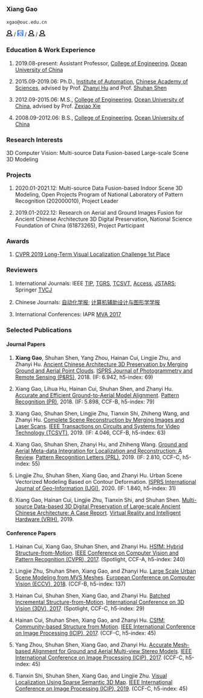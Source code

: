 ### Xiang Gao 
<pre><code>xgao@ouc.edu.cn</code></pre>
<p> <a href="http://coe.ouc.edu.cn/2019/0925/c9094a269793/page.htm"><img src="/homepage.jpg" height="16"></a> / 
    <a href="https://scholar.google.com/citations?user=TFihLXoAAAAJ&hl=zh-CN"><img src="google_scholar.png" height="16"></a> / 
    <a href="http://coe.ouc.edu.cn/2019/0925/c9094a269793/page.htm"><img src="/homepage.jpg" height="16"></a> /
    <a href="http://coe.ouc.edu.cn/2019/0925/c9094a269793/page.htm"><img src="/homepage.jpg" height="16"></a> </p>

### Education & Work Experience

1. 2019.08-present: Assistant Professor, [College of Engineering](http://coe.ouc.edu.cn/), [Ocean University of China](http://www.ouc.edu.cn/)

2. 2015.09-2019.06: Ph.D., [Institute of Automation](http://www.ia.cas.cn/), [Chinese Academy of Sciences](http://www.cas.cn/), advised by Prof. [Zhanyi Hu](http://vision.ia.ac.cn/zh/faculty/zyhu/index.html) and Prof. [Shuhan Shen](http://vision.ia.ac.cn/Faculty/shshen/index.htm)

3. 2012.09-2015.06: M.S., [College of Engineering](http://coe.ouc.edu.cn/), [Ocean University of China](http://www.ouc.edu.cn/), advised by Prof. [Zexiao Xie](http://coe.ouc.edu.cn/2017/0504/c9094a63878/page.htm)

4. 2008.09-2012.06: B.S., [College of Engineering](http://coe.ouc.edu.cn/), [Ocean University of China](http://www.ouc.edu.cn/)

### Research Interests

3D Computer Vision: Multi-source Data Fusion-based Large-scale Scene 3D Modeling

### Projects

1. 2020.01-2021.12: Multi-source Data Fusion-based Indoor Scene 3D Modeling, Open Projects Program of National Laboratory of Pattern Recognition (202000010), Project Leader

2. 2019.01-2022.12: Research on Aerial and Ground Images Fusion for Ancient Chinese Architecture 3D Digital Preservation, National Science Foundation of China (61873265), Project Participant

### Awards

1. [CVPR 2019 Long-Term Visual Localization Challenge 1st Place](https://sites.google.com/view/ltvl2019)

### Reviewers

1. International Journals: IEEE [TIP](https://ieeexplore.ieee.org/xpl/RecentIssue.jsp?punumber=83), [TGRS](https://ieeexplore.ieee.org/xpl/RecentIssue.jsp?punumber=36), [TCSVT](https://ieeexplore.ieee.org/xpl/RecentIssue.jsp?punumber=76), [Access](https://ieeexplore.ieee.org/xpl/RecentIssue.jsp?punumber=6287639), [JSTARS](https://ieeexplore.ieee.org/xpl/RecentIssue.jsp?punumber=4609443); Springer [TVCJ](https://www.springer.com/journal/371/)

2. Chinese Journals: [自动化学报](http://www.aas.net.cn/); [计算机辅助设计与图形学学报](http://www.jcad.cn/jcadcms/news/100000/index.shtml)

3. International Conferences: IAPR [MVA 2017](http://www.mva-org.jp/mva2017/)

### Selected Publications

#### Journal Papers

1. <strong>Xiang Gao</strong>, Shuhan Shen, Yang Zhou, Hainan Cui, Lingjie Zhu, and Zhanyi Hu. [Ancient Chinese Architecture 3D Preservation by Merging Ground and Aerial Point Clouds](https://www.sciencedirect.com/sdfe/reader/pii/S092427161830131X/pdf). [ISPRS Journal of Photogrammetry and Remote Sensing (P&RS)](https://www.sciencedirect.com/journal/isprs-journal-of-photogrammetry-and-remote-sensing), 2018. (IF: 6.942, h5-index: 69)

2. Xiang Gao, Lihua Hu, Hainan Cui, Shuhan Shen, and Zhanyi Hu. [Accurate and Efficient Ground-to-Aerial Model Alignment](https://www.sciencedirect.com/sdfe/reader/pii/S0031320317304570/pdf). [Pattern Recognition (PR)](https://www.sciencedirect.com/journal/pattern-recognition), 2018. (IF: 5.898, CCF-B, h5-index: 79)

3. Xiang Gao, Shuhan Shen, Lingjie Zhu, Tianxin Shi, Zhiheng Wang, and Zhanyi Hu. [Complete Scene Reconstruction by Merging Images and Laser Scans](https://ieeexplore.ieee.org/stamp/stamp.jsp?tp=&arnumber=8850072). [IEEE Transactions on Circuits and Systems for Video Technology (TCSVT)](https://ieeexplore.ieee.org/xpl/RecentIssue.jsp?punumber=76), 2019. (IF: 4.046, CCF-B, h5-index: 63)

4. Xiang Gao, Shuhan Shen, Zhanyi Hu, and Zhiheng Wang. [Ground and Aerial Meta-data Integration for Localization and Reconstruction: A Review](https://www.sciencedirect.com/sdfe/reader/pii/S0167865518303544/pdf). [Pattern Recognition Letters (PRL)](https://www.sciencedirect.com/journal/pattern-recognition-letters), 2019. (IF: 2.810, CCF-C, h5-index: 55)

5. Lingjie Zhu, Shuhan Shen, Xiang Gao, and Zhanyi Hu. Urban Scene Vectorized Modeling Based on Contour Deformation. [ISPRS International Journal of Geo-Information (IJGI)](https://www.mdpi.com/journal/ijgi), 2020. (IF: 1.840, h5-index: 31)

6. Xiang Gao, Hainan Cui, Lingjie Zhu, Tianxin Shi, and Shuhan Shen. [Multi-source Data-based 3D Digital Preservation of Large-scale Ancient Chinese Architecture: A Case Report](https://www.sciencedirect.com/sdfe/reader/pii/S2096579619300671/pdf). [Virtual Reality and Intelligent Hardware (VRIH)](https://www.sciencedirect.com/journal/virtual-reality-and-intelligent-hardware), 2019.

#### Conference Papers

1. Hainan Cui, Xiang Gao, Shuhan Shen, and Zhanyi Hu. [HSfM: Hybrid Structure-from-Motion](https://ieeexplore.ieee.org/stamp/stamp.jsp?tp=&arnumber=8099740). [IEEE Conference on Computer Vision and Pattern Recognition (CVPR), 2017](http://cvpr2017.thecvf.com/). (Spotlight, CCF-A, h5-index: 240)

2. Lingjie Zhu, Shuhan Shen, Xiang Gao, and Zhanyi Hu. [Large Scale Urban Scene Modeling from MVS Meshes](https://link.springer.com/content/pdf/10.1007%2F978-3-030-01252-6_38.pdf). [European Conference on Computer Vision (ECCV), 2018](https://eccv2018.org/). (CCF-B, h5-index: 137)

3. Hainan Cui, Shuhan Shen, Xiang Gao, and Zhanyi Hu. [Batched Incremental Structure-from-Motion](https://ieeexplore.ieee.org/stamp/stamp.jsp?tp=&arnumber=8374573). [International Conference on 3D Vision (3DV), 2017](http://irc.cs.sdu.edu.cn/3dv/index.html). (Spotlight, CCF-C, h5-index: 29)

4. Hainan Cui, Shuhan Shen, Xiang Gao, and Zhanyi Hu. [CSfM: Community-based Structure from Motion](https://ieeexplore.ieee.org/stamp/stamp.jsp?tp=&arnumber=8297137). [IEEE International Conference on Image Processing (ICIP), 2017](http://www.2017.ieeeicip.org/). (CCF-C, h5-index: 45)

5. Yang Zhou, Shuhan Shen, Xiang Gao, and Zhanyi Hu. [Accurate Mesh-based Alignment for Ground and Aerial Multi-view Stereo Models](https://ieeexplore.ieee.org/stamp/stamp.jsp?tp=&arnumber=8296758). [IEEE International Conference on Image Processing (ICIP), 2017](http://www.2017.ieeeicip.org/). (CCF-C, h5-index: 45)

6. Tianxin Shi, Shuhan Shen, Xiang Gao, and Lingjie Zhu. [Visual Localization Using Sparse Semantic 3D Map](https://ieeexplore.ieee.org/stamp/stamp.jsp?tp=&arnumber=8802957). [IEEE International Conference on Image Processing (ICIP), 2019](http://2019.ieeeicip.org/). (CCF-C, h5-index: 45)
